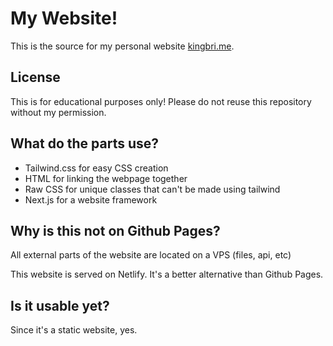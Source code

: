 # My Website!

This is the source for my personal website [kingbri.me](https://kingbri.me).

## License

This is for educational purposes only! Please do not reuse this repository without my permission.

## What do the parts use?

- Tailwind.css for easy CSS creation
- HTML for linking the webpage together
- Raw CSS for unique classes that can't be made using tailwind
- Next.js for a website framework

## Why is this not on Github Pages?

All external parts of the website are located on a VPS (files, api, etc)

This website is served on Netlify. It's a better alternative than Github Pages.

## Is it usable yet?

Since it's a static website, yes.
